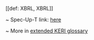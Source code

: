[[def: XBRL, XBRL]]

~ Spec-Up-T link: <a href='https://weboftrust.github.io/WOT-terms/docs/glossary/XBRL'>here</a>

~ More in <a href="https://weboftrust.github.io/WOT-terms/docs/glossary/XBRL">extended KERI glossary</a>
